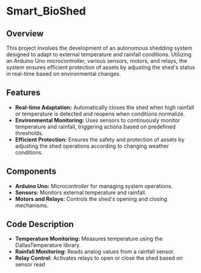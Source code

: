 # Smart_BioShed

## Overview

This project involves the development of an autonomous shedding system designed to adapt to external temperature and rainfall conditions. Utilizing an Arduino Uno microcontroller, various sensors, motors, and relays, the system ensures efficient protection of assets by adjusting the shed's status in real-time based on environmental changes.

## Features

- **Real-time Adaptation:** Automatically closes the shed when high rainfall or temperature is detected and reopens when conditions normalize.
- **Environmental Monitoring:** Uses sensors to continuously monitor temperature and rainfall, triggering actions based on predefined thresholds.
- **Efficient Protection:** Ensures the safety and protection of assets by adjusting the shed operations according to changing weather conditions.

## Components

- **Arduino Uno:** Microcontroller for managing system operations.
- **Sensors:** Monitors external temperature and rainfall.
- **Motors and Relays:** Controls the shed's opening and closing mechanisms.

## Code Description

- **Temperature Monitoring:** Measures temperature using the DallasTemperature library.
- **Rainfall Monitoring:** Reads analog values from a rainfall sensor.
- **Relay Control:** Activates relays to open or close the shed based on sensor read
